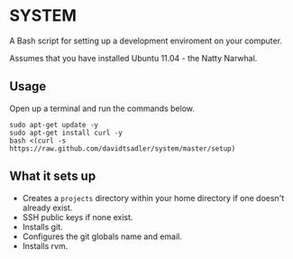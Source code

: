 # SYSTEM

A Bash script for setting up a development enviroment on your computer.

Assumes that you have installed Ubuntu 11.04 - the Natty Narwhal.

## Usage

Open up a terminal and run the commands below.

    sudo apt-get update -y
    sudo apt-get install curl -y
    bash <(curl -s https://raw.github.com/davidtsadler/system/master/setup)

## What it sets up

* Creates a `projects` directory within your home directory if one doesn't already exist.
* SSH public keys if none exist.
* Installs git.
* Configures the git globals name and email.
* Installs rvm.
